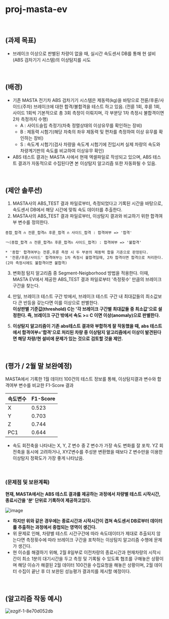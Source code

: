# proj-masta-ev
<br />

## (과제 목표)
  - 브레이크 이상으로 판별된 차량이 없을 때, 실시간 속도센서 DB를 통해 현 설비(ABS 검차기기 시스템)의 이상탐지를 시도  
<br />

## (배경)
  - 기존 MASTA 전기차 ABS 검차기기 시스템은 제동력(kg)을 바탕으로 전륜/후륜/사이드(주차) 브레이크에 대한 합격/불합격을 테스트 하고 있음. (전륜 1회, 후륜 1회, 사이드 1회씩 기본적으로 총 3회 측정이 이뤄지며, 각 부분당 1차 측정시 불합격이면 2차 측정까지 수행)
    - A : 사이드슬립 측정기(차축 정렬상태의 이상유무를 확인하는 장비)
    - B : 제동력 시험기(해당 차축의 좌우 제동력 및 편차를 측정하여 이상 유무를 확인하는 장비)
    - S : 속도계 시험기(검사 차량을 속도계 시험기에 진입시켜 실제 차량의 속도와 차량계기판의 속도를 비교하여 이상유무 확인)
  - ABS 테스트 결과는 MASTA 사에서 현재 엑셀파일로 작성되고 있으며, ABS 테스트 결과가 자동적으로 수집된다면 본 이상탐지 알고리즘 또한 자동화될 수 있음.  
<br />

## (제안 솔루션)
  1. MASTA사의 ABS_TEST 결과 파일로부터, 측정되었다고 기록된 시간을 바탕으로, 속도센서 DB에서 해당 시간에 맞춰 속도 데이터를 추출한다.
  2. MASTA사의 ABS_TEST 결과 파일로부터, 이상탐지 결과와 비교하기 위한 합격여부 변수를 정의한다.  
  
    종합_합격 ∩ 전륜_합격∩ 후륜_합격 ∩ 사이드_합격 : 합격여부 => '합격'  
    
    ￢(종합_합격 ∩ 전륜_합격∩ 후륜_합격∩ 사이드_합격) : 합격여부 => '불합격'  
    
    * '종합' 합격여부는 전륜,후륜 측정 시 두 부분의 제동력 합을 기준으로 판정된다.
    * '전륜/후륜/사이드' 합격여부는 1차 측정시 불합격일때, 2차 합격이면 합격으로 처리한다.(2차 측정시에도 불합격이면 불합격)
    
  3. 변화점 탐지 알고리즘 중 Segment-Neigborhood 방법을 적용한다. 이때, MASTA EV에서 제공한 ABS_TEST 결과 파일로부터 '측정횟수' 만큼의 브레이크 구간을 찾는다. 
  
  4. 만일, 브레이크 테스트 구간 밖에서, 브레이크 테스트 구간 내 최대값들의 최소값보다 큰 반등을 갖는다면 이를 이상으로 판별한다.  
    **이상판별 기준값(threshold) C는 '각 브레이크 구간별 최대값들 중 최소값'으로 설정한다. 즉, 브레이크 구간 밖에서 속도 >= C 이면 이상(anomaly)으로 판별한다.**
    
  5. **이상탐지 알고리즘이 기존 abs테스트 결과와 부합하게 잘 작동했을 때, abs 테스트에서 합격여부='합격'으로 처리된 차량 중 이상탐지 알고리즘에서 이상이 발견된다면 해당 차량/현 설비에 문제가 있는 것으로 검토할 것을 제안.**
<br />
 
## (평가 / 2월 말 보완예정)
 MASTA에서 기록한 1월 데이터 100건의 테스트 정보를 통해, 이상탐지결과 변수와 합격여부 변수를 비교한 F1-Score 결과
  
| 속도변수 | F1-Score |
| --- | --- |
| X | 0.523 |
| Y | 0.703 |
| Z | 0.744 |
| PC1 | 0.644 |

- 속도 회전축을 나타내는 X, Y, Z 변수 중 Z 변수가 가장 속도 변화를 잘 포착. YZ 회전축을 동시에 고려하거나, XYZ변수를 주성분 변환했을 때보다 Z 변수만을 이용한 이상탐지 정확도가 가장 좋게 나타났음.
<br />

### (문제점 및 보완계획)
**현재, MASTA에서는 ABS 테스트 결과를 제공하는 과정에서 차량별 테스트 시작시간, 종료시간을 '분' 단위로 기록하여 제공하고있다.**

![image](https://user-images.githubusercontent.com/124751879/217473140-a6725070-4854-46c8-92cb-a58cd1231bf1.png)

- **하지만 위와 같은 경우에는 종료시간과 시작시간이 겹쳐 속도센서 DB로부터 데이터를 추출하는 과정에서 중첩되는 영역이 생긴다.**
- 위 문제로 인해, 차량별 테스트 시간구간에 따라 속도데이터가 제대로 추출되지 않는다면 측정횟수에 따라 브레이크 구간을 포착하는 이상탐지 알고리즘 수행에 문제가 생긴다.
- 현 이슈를 해결하기 위해, 2월 8일부로 이전차량의 종료시간과 현재차량의 시작시간이 최소 1분의 대기시간을 두고 측정 및 기록될 수 있도록 협조를 구해놓은 상황이며 해당 이슈가 해결된 2월 데이터 100건을 수집요청을 해놓은 상황이며, 2월 데이터 수집이 끝난 후 더 보완된 성능평가 결과치를 제시할 예정이다.
<br />

##  (알고리즘 작동 예시)  
  ![ezgif-1-8e70d052db](https://user-images.githubusercontent.com/124751879/217446105-8c223d7e-fe28-4a76-bed0-b0fc287244a8.gif)


